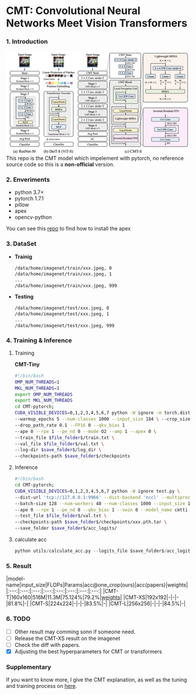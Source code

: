 # CMT: Convolutional Neural Networks Meet Vision Transformers

### 1. Introduction

![model](imgs/model.png)
This repo is the CMT model which impelement with pytorch, no reference source code so  this is a **non-official** version.

### 2. Enveriments
- python 3.7+
- pytorch 1.7.1 
- pillow
- apex 
- opencv-python

You can see this [repo](https://github.com/NVIDIA/apex) to find how to install the apex 

### 3. DataSet
- **Trainig**
    ```
    /data/home/imagenet/train/xxx.jpeg, 0
    /data/home/imagenet/train/xxx.jpeg, 1
    ...
    /data/home/imagenet/train/xxx.jpeg, 999
    ```
- **Testing**
    ```
    /data/home/imagenet/test/xxx.jpeg, 0
    /data/home/imagenet/test/xxx.jpeg, 1
    ...
    /data/home/imagenet/test/xxx.jpeg, 999
    ```

### 4. Training & Inference

1. Training

    **CMT-Tiny**
    ```bash
    #!/bin/bash
    OMP_NUM_THREADS=1
    MKL_NUM_THREADS=1
    export OMP_NUM_THREADS
    export MKL_NUM_THREADS
    cd CMT-pytorch;
    CUDA_VISIBLE_DEVICES=0,1,2,3,4,5,6,7 python -W ignore -m torch.distributed.launch --nproc_per_node 8 train.py --batch_size 512 --num_workers 48 --lr 6e-3 --optimizer_name "adamw" --tf_optimizer 1 --cosine 1 --model_name cmtti --max_epochs 300 \
    --warmup_epochs 5 --num-classes 1000 --input_size 184 \ --crop_size 160 --weight_decay 1e-1 --grad_clip 0 --repeated-aug 0 --max_grad_norm 5.0 
    --drop_path_rate 0.1 --FP16 0 --qkv_bias 1 
    --ape 0 --rpe 1 --pe_nd 0 --mode O2 --amp 1 --apex 0 \ 
    --train_file $file_folder$/train.txt \
    --val_file $file_folder$/val.txt \
    --log-dir $save_folder$/log_dir \
    --checkpoints-path $save_folder$/checkpoints

    ```

2. Inference
    ```bash 
    #!/bin/bash
    cd CMT-pytorch;
    CUDA_VISIBLE_DEVICES=0,1,2,3,4,5,6,7 python -W ignore test.py \
    --dist-url 'tcp://127.0.0.1:9966' --dist-backend 'nccl' --multiprocessing-distributed=1 --world-size=1  --rank=0 
    --batch-size 128 --num-workers 48 --num-classes 1000 --input_size 184 --crop_size 160 \
    --ape 0 --rpe 1 --pe_nd 0 --qkv_bias 1 --swin 0 --model_name cmtti --dropout 0.1 --emb_dropout 0.1 \
    --test_file $file_folder$/val.txt \
    --checkpoints-path $save_folder$/checkpoints/xxx.pth.tar \
    --save_folder $save_folder$/acc_logits/
    ```

3. calculate acc
    ```python 
    python utils/calculate_acc.py --logits_file $save_folder$/acc_logits/
    ```
### 5. Result
|model-name|input_size|FLOPs|Params|acc@one_crop(ours)|acc(papers)|weights|
|:---:|:---:|:---:|:---:|:---:|:---:|:---:|:---:|
|CMT-T|160x160|516M|11.3M|75.124%|79.2%|[weights](https://drive.google.com/file/d/1YngcCchrJ43bVWxuy4OiTfwy76gQyIBk/view?usp=sharing)|
|CMT-XS|192x192|-|-|-|81.8%|-|
|CMT-S|224x224|-|-|-|83.5%|-|
|CMT-L|256x256|-|-|-|84.5%|-|


### 6. TODO
- [ ] Other result may comming sonn if someone need.
- [ ] Release the CMT-XS result on the imagenet
- [ ] Check the diff with papers.
- [x] Adjusting the best hyperparameters for CMT or transformers

### Supplementary
If you want to know more, I give the CMT explanation, as well as the tuning and training process on [here](https://www.zhihu.com/people/flyegle).






